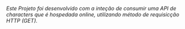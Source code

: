 *Este Projeto foi desenvolvido com a inteção de consumir uma API de characters que é hospedada online, utilizando método de requisicção HTTP (GET).*